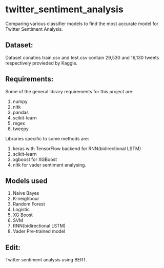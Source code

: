 # twitter_sentiment_analysis
Comparing various classifier models to find the most accurate model for Twitter Sentiment Analysis.

## Dataset:
Dataset conatins train.csv and test.csv contain 29,530 and 16,130 tweets respectively provieded by Kaggle. 

## Requirements:
Some of the general library requirements for this project are:
1. numpy
2. nltk
3. pandas
4. scikit-learn
5. regex
6. tweepy

Libraries specific to some methods are:
1. keras with TensorFlow backend for RNN(bidirectional LSTM)
2. scikit-learn
3. xgboost for XGBoost
4. nltk for vader sentiment analysing.

## Models used
1. Naive Bayes
2. K-neighbour
3. Random Forest
4. Logistic
5. XG Boost
6. SVM
7. RNN(bidirectional LSTM)
8. Vader Pre-trained model

## Edit:
Twitter sentiment analysis using BERT.






